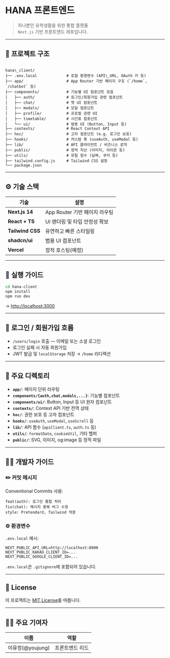 # HANA 프론트엔드

> 하나뿐인 유학생활을 위한 통합 플랫폼  
> `Next.js` 기반 프론트엔드 레포입니다.

---

## 🧭 프로젝트 구조

```

hana\_client/
├── .env.local             # 로컬 환경변수 (API\_URL, OAuth 키 등)
├── app/                   # App Router 기반 페이지 구조 (`/home`, `/chatbot` 등)
├── components/            # 기능별 UI 컴포넌트 모음
│   ├── auth/              # 로그인/회원가입 관련 컴포넌트
│   ├── chat/              # 챗 UI 컴포넌트
│   ├── modals/            # 모달 컴포넌트
│   ├── profile/           # 프로필 관련 UI
│   ├── timetable/         # 시간표 컴포넌트
│   └── ui/                # 범용 UI (Button, Input 등)
├── contexts/              # React Context API
├── hoc/                   # 고차 컴포넌트 (e.g. 로그인 보호)
├── hooks/                 # 커스텀 훅 (useAuth, useModal 등)
├── lib/                   # API 클라이언트 / 비즈니스 로직
├── public/                # 정적 자산 (이미지, 아이콘 등)
├── utils/                 # 유틸 함수 (날짜, 쿠키 등)
├── tailwind.config.js     # Tailwind CSS 설정
└── package.json

````

---

## ⚙️ 기술 스택

| 기술             | 설명                                      |
|------------------|-------------------------------------------|
| **Next.js 14**   | App Router 기반 페이지 라우팅             |
| **React + TS**   | UI 렌더링 및 타입 안정성 확보            |
| **Tailwind CSS** | 유연하고 빠른 스타일링                   |
| **shadcn/ui**    | 범용 UI 컴포넌트                          |
| **Vercel**       | 정적 호스팅(예정)                          |

---

## 🚀 실행 가이드

```bash
cd hana-client
npm install
npm run dev
````

→ [http://localhost:3000](http://localhost:3000)

---

## 🔐 로그인 / 회원가입 흐름

* `/users/login` 호출 — 이메일 또는 소셜 로그인
* 로그인 실패 시 자동 회원가입
* JWT 발급 및 `localStorage` 저장 → `/home` 리디렉션

---

## 📁 주요 디렉토리

* **`app/`**: 페이지 단위 라우팅
* **`components/{auth,chat,modals,...}`**: 기능별 컴포넌트
* **`components/ui/`**: Button, Input 등 UI 원자 컴포넌트
* **`contexts/`**: Context API 기반 전역 상태
* **`hoc/`**: 권한 보호 등 고차 컴포넌트
* **`hooks/`**: `useAuth`, `useModal`, `useScroll` 등
* **`lib/`**: API 함수 (`apiClient.ts`, `auth.ts` 등)
* **`utils/`**: `formatDate`, `cookieUtil`, 기타 헬퍼
* **`public/`**: SVG, 이미지, og\:image 등 정적 파일

---

## 🧑‍💻 개발자 가이드

### ✏️ 커밋 메시지

Conventional Commits 사용:

```
feat(auth): 로그인 통합 처리
fix(chat): 메시지 중복 버그 수정
style: Pretendard, Tailwind 적용
```

### ⚙️ 환경변수

`.env.local` 예시:

```env
NEXT_PUBLIC_API_URL=http://localhost:8000
NEXT_PUBLIC_KAKAO_CLIENT_ID=...
NEXT_PUBLIC_GOOGLE_CLIENT_ID=...
```

`.env.local`은 `.gitignore`에 포함되어 있습니다.

---

## 📄 License

이 프로젝트는 [MIT License](./LICENSE)를 따릅니다.

---

## 🙋‍♀️ 주요 기여자

| 이름            | 역할       |
| ------------- | -------- |
| 이유정(@youjung) | 프론트엔드 리드 |

````
